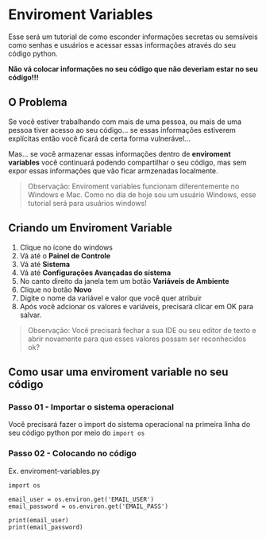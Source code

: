 # Enviroment Variables
Esse será um tutorial de como esconder informações secretas ou semsíveis como senhas e usuários e acessar essas informações através do seu código python.

__Não vá colocar informações no seu código que não deveriam estar no seu código!!!__

## O Problema
Se você estiver trabalhando com mais de uma pessoa, ou mais de uma pessoa tiver acesso ao seu código... se essas informações estiverem explícitas então você ficará de certa forma vulnerável...

Mas... se você armazenar essas informações dentro de __enviroment variables__ você continuará podendo compartilhar o seu código, mas sem expor essas informações que vão ficar armzenadas localmente.


> Observação:  Enviroment variables funcionam diferentemente no Windows e Mac.  Como no dia de hoje sou um usuário Windows, esse tutorial será para usuários windows!

## Criando um Enviroment Variable
1. Clique no ícone do windows
2. Vá até o __Painel de Controle__
3. Vá até __Sistema__
4. Vá até __Configurações Avançadas do sistema__
5. No canto direito da janela tem um botão __Variáveis de Ambiente__
6. Clique no botão __Novo__
7. Digite o nome da variável e valor que você quer atribuir
8. Após você adcionar os valores e variáveis, precisará clicar em OK para salvar.

> Observação: Você precisará fechar a sua IDE ou seu editor de texto e abrir novamente para que esses valores possam ser reconhecidos ok?

## Como usar uma enviroment variable no seu código


### Passo 01 - Importar o sistema operacional
Você precisará fazer o import do sistema operacional na primeira linha do seu código python por meio do ```import os```

### Passo 02 - Colocando no código

Ex. enviroment-variables.py


```
import os

email_user = os.environ.get('EMAIL_USER')
email_password = os.environ.get('EMAIL_PASS')

print(email_user)
print(email_password)
```





